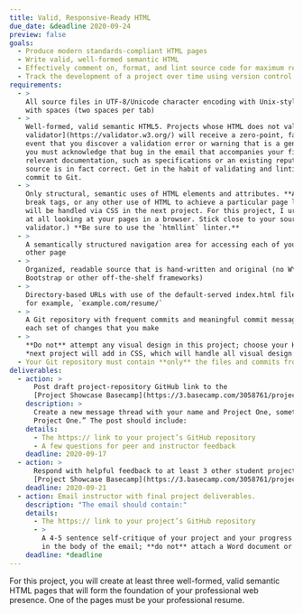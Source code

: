 ```yaml
---
title: Valid, Responsive-Ready HTML
due_date: &deadline 2020-09-24
preview: false
goals:
  - Produce modern standards-compliant HTML pages
  - Write valid, well-formed semantic HTML
  - Effectively comment on, format, and lint source code for maximum readability
  - Track the development of a project over time using version control
requirements:
  - >
    All source files in UTF-8/Unicode character encoding with Unix-style line endings (LF), entabbed
    with spaces (two spaces per tab)
  - >
    Well-formed, valid semantic HTML5. Projects whose HTML does not validate with the [W3C HTML
    validator](https://validator.w3.org/) will receive a zero-point, failing grade. In the unlikely
    event that you discover a validation error or warning that is a genuine bug in the validator,
    you must acknowledge that bug in the email that accompanies your final project, and point to the
    relevant documentation, such as specifications or an existing reputable bug report, that your
    source is in fact correct. Get in the habit of validating and linting your HTML before you
    commit to Git.
  - >
    Only structural, semantic uses of HTML elements and attributes. **Absolutely no** table markup,
    break tags, or any other use of HTML to achieve a particular page layout. (All layout and design
    will be handled via CSS in the next project. For this project, I urge you not to spend any time
    at all looking at your pages in a browser. Stick close to your source code and the HTML
    validator.) **Be sure to use the `htmllint` linter.**
  - >
    A semantically structured navigation area for accessing each of your project’s pages from any
    other page
  - >
    Organized, readable source that is hand-written and original (no WYSIWYGs or code-generators, no
    Bootstrap or other off-the-shelf frameworks)
  - >
    Directory-based URLs with use of the default-served index.html file, so that you can point to,
    for example, `example.com/resume/`
  - >
    A Git repository with frequent commits and meaningful commit messages that accurately reflect
    each set of changes that you make
  - >
    **Do not** attempt any visual design in this project; choose your HTML tags for semantics. The
    *next project will add in CSS, which will handle all visual design features
  - Your Git repository must contain **only** the files and commits from this project
deliverables:
  - action: >
      Post draft project-repository GitHub link to the
      [Project Showcase Basecamp](https://3.basecamp.com/3058761/projects/18696459)
    description: >
      Create a new message thread with your name and Project One, something like “Scarlet Hawk:
      Project One.” The post should include:
    details:
      - The https:// link to your project’s GitHub repository
      - A few questions for peer and instructor feedback
    deadline: 2020-09-17
  - action: >
      Respond with helpful feedback to at least 3 other student projects on the
      [Project Showcase Basecamp](https://3.basecamp.com/3058761/projects/18696459).
    deadline: 2020-09-21
  - action: Email instructor with final project deliverables.
    description: "The email should contain:"
    details:
      - The https:// link to your project’s GitHub repository
      - >
        A 4-5 sentence self-critique of your project and your progress in class to this point (write
        in the body of the email; **do not** attach a Word document or a PDF)
    deadline: *deadline
---
```


For this project, you will create at least three well-formed, valid semantic HTML pages that will
form the foundation of your professional web presence. One of the pages must be your professional
resume.
